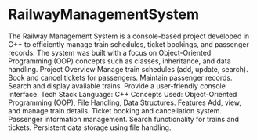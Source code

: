# RailwayManagementSystem

The Railway Management System is a console-based project developed in C++ to efficiently manage train schedules, ticket bookings, and passenger records. The system was built with a focus on Object-Oriented Programming (OOP) concepts such as classes, inheritance, and data handling.
Project Overview
Manage train schedules (add, update, search).
Book and cancel tickets for passengers.
Maintain passenger records.
Search and display available trains.
Provide a user-friendly console interface.
Tech Stack
Language: C++
Concepts Used: Object-Oriented Programming (OOP), File Handling, Data Structures.
Features
Add, view, and manage train details.
Ticket booking and cancellation system.
Passenger information management.
Search functionality for trains and tickets.
Persistent data storage using file handling.
